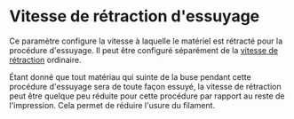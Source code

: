 Vitesse de rétraction d'essuyage
===

Ce paramètre configure la vitesse à laquelle le matériel est rétracté pour la procédure d'essuyage. Il peut être configuré séparément de la [vitesse de rétraction](../travel/retraction_retract_speed.md) ordinaire.

Étant donné que tout matériau qui suinte de la buse pendant cette procédure d'essuyage sera de toute façon essuyé, la vitesse de rétraction peut être quelque peu réduite pour cette procédure par rapport au reste de l'impression. Cela permet de réduire l'usure du filament.
